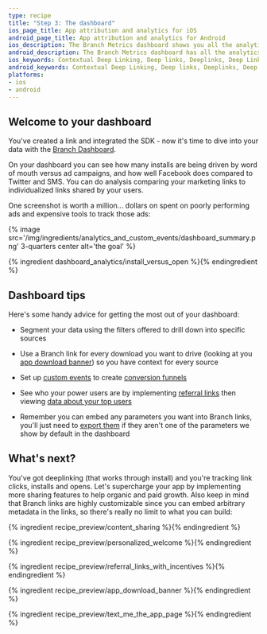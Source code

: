 ```yaml
---
type: recipe
title: "Step 3: The dashboard"
ios_page_title: App attribution and analytics for iOS
android_page_title: App attribution and analytics for Android
ios_description: The Branch Metrics dashboard shows you all the analytics for your iOS deep links. Track install attribution, measure marketing channels and ad campaigns.
android_description: The Branch Metrics dashboard has all the analytics for your Android deep links. Track install attribution, measure marketing channels and ad campaigns.
ios_keywords: Contextual Deep Linking, Deep links, Deeplinks, Deep Linking, Deeplinking, Deferred Deep Linking, Deferred Deeplinking, Google App Indexing, Google App Invites, Apple Universal Links, Apple Spotlight Search, Facebook App Links, AppLinks, Deepviews, Deep views, Attribution, Analytics, Dashboard, App Install, App Open, Conversion, iOS, objective-c, swift
android_keywords: Contextual Deep Linking, Deep links, Deeplinks, Deep Linking, Deeplinking, Deferred Deep Linking, Deferred Deeplinking, Google App Indexing, Google App Invites, Apple Universal Links, Apple Spotlight Search, Facebook App Links, AppLinks, Deepviews, Deep views, Attribution, Analytics, Dashboard, App Install, App Open, Conversion, Android
platforms:
- ios
- android
---
```


## Welcome to your dashboard

You've created a link and integrated the SDK - now it's time to dive into your data with the [Branch Dashboard](https://dashboard.branch.io).

On your dashboard you can see how many installs are being driven by word of mouth versus ad campaigns, and how well Facebook does compared to Twitter and SMS. You can do analysis comparing your marketing links to individualized links shared by your users.

One screenshot is worth a million... dollars on spent on poorly performing ads and expensive tools to track those ads:

{% image src='/img/ingredients/analytics_and_custom_events/dashboard_summary.png' 3-quarters center alt='the goal' %}


{% ingredient dashboard_analytics/install_versus_open %}{% endingredient %}



## Dashboard tips

Here's some handy advice for getting the most out of your dashboard:

* Segment your data using the filters offered to drill down into specific sources

* Use a Branch link for every download you want to drive (looking at you [app download banner](/recipes/app_download_banner/{{page.platform}}/)) so you have context for every source

* Set up [custom events](/recipes/advanced_referral_incentives/{{page.platform}}/#custom-events) to create [conversion funnels](/recipes/dashboard_pro_tips/{{page.platform}}/#funnels)

* See who your power users are by implementing [referral links](/recipes/referral_links_with_incentives/{{page.platform}}/) then viewing [data about your top users](/recipes/dashboard_pro_tips/{{page.platform}}/#influencers-your-best-users)

* Remember you can embed any parameters you want into Branch links, you'll just need to [export them](/recipes/webhooks_and_exporting_data/) if they aren't one of the parameters we show by default in the dashboard




## What's next?
You've got deeplinking (that works through install) and you're tracking link clicks, installs and opens. Let's supercharge your app by implementing more sharing features to help organic and paid growth. Also keep in mind that Branch links are highly customizable since you can embed arbitrary metadata in the links, so there's really no limit to what you can build:

{% ingredient recipe_preview/content_sharing %}{% endingredient %}

{% ingredient recipe_preview/personalized_welcome %}{% endingredient %}

{% ingredient recipe_preview/referral_links_with_incentives %}{% endingredient %}

{% ingredient recipe_preview/app_download_banner %}{% endingredient %}

{% ingredient recipe_preview/text_me_the_app_page %}{% endingredient %}
